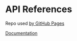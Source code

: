 # API References

Repo used [by GitHub Pages](https://pages.github.com/)

[Documentation](https://rakuten-advertising-developers.github.io/RakutenAdvertisingAds-iOS-SDK-API-References/)

